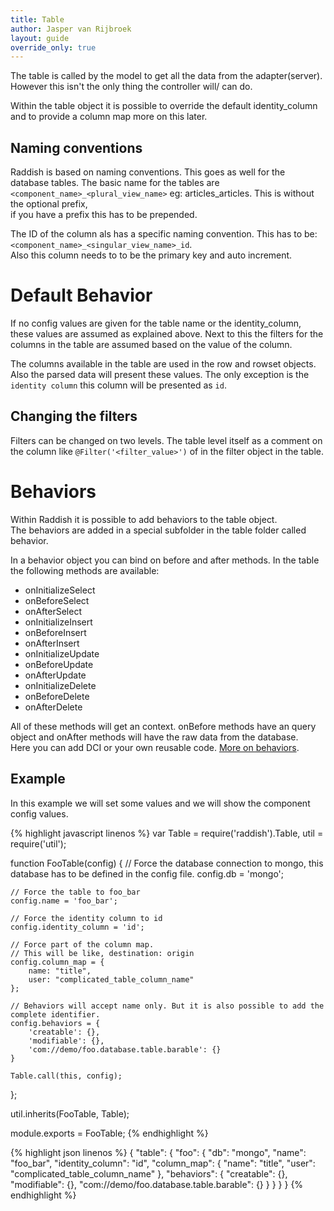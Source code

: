 ```yaml
---
title: Table
author: Jasper van Rijbroek
layout: guide
override_only: true
---
```


The table is called by the model to get all the data from the adapter(server).
However this isn't the only thing the controller will/ can do.

Within the table object it is possible to override the default identity_column and to provide a column map more on this later.

## Naming conventions
Raddish is based on naming conventions. This goes as well for the database tables.
The basic name for the tables are ```<component_name>_<plural_view_name>``` eg: articles_articles. This is without the optional prefix,  
if you have a prefix this has to be prepended.

The ID of the column als has a specific naming convention. This has to be: ```<component_name>_<singular_view_name>_id```.  
Also this column needs to to be the primary key and auto increment.

# Default Behavior
If no config values are given for the table name or the identity_column, these values are assumed as explained above.
Next to this the filters for the columns in the table are assumed based on the value of the column.

The columns available in the table are used in the row and rowset objects.  
Also the parsed data will present these values. The only exception is the ```identity column``` this column will be presented as ```id```.

## Changing the filters
Filters can be changed on two levels. The table level itself as a comment on the column like ```@Filter('<filter_value>')``` of in the filter object in the table.

# Behaviors
Within Raddish it is possible to add behaviors to the table object.  
The behaviors are added in a special subfolder in the table folder called behavior.

In a behavior object you can bind on before and after methods.
In the table the following methods are available:

- onInitializeSelect
- onBeforeSelect
- onAfterSelect
- onInitializeInsert
- onBeforeInsert
- onAfterInsert
- onInitializeUpdate
- onBeforeUpdate
- onAfterUpdate
- onInitializeDelete
- onBeforeDelete
- onAfterDelete

All of these methods will get an context. onBefore methods have an query object and onAfter methods will have the raw data from the database.  
Here you can add DCI or your own reusable code. [More on behaviors](/guide/getting-started/behaviors.html).

## Example
In this example we will set some values and we will show the component config values.

<div class="row">
    <div class="col-md-6">
{% highlight javascript linenos %}
var Table = require('raddish').Table,
    util = require('util');
    
function FooTable(config) {
    // Force the database connection to mongo, this database has to be defined in the config file.
    config.db = 'mongo';
    
    // Force the table to foo_bar
    config.name = 'foo_bar';
    
    // Force the identity column to id
    config.identity_column = 'id';
    
    // Force part of the column map.
    // This will be like, destination: origin
    config.column_map = {
        name: "title",
        user: "complicated_table_column_name"
    };
    
    // Behaviors will accept name only. But it is also possible to add the complete identifier.
    config.behaviors = {
        'creatable': {},
        'modifiable': {},
        'com://demo/foo.database.table.barable': {}
    }

    Table.call(this, config);
};

util.inherits(FooTable, Table);

module.exports = FooTable;
{% endhighlight %}
    </div>
    <div class="col-md-6">
{% highlight json linenos %}
{
    "table": {
        "foo": {
            "db": "mongo",
            "name": "foo_bar",
            "identity_column": "id",
            "column_map": {
                "name": "title",
                "user": "complicated_table_column_name"
            },
            "behaviors": {
                "creatable": {},
                "modifiable": {},
                "com://demo/foo.database.table.barable": {}
            }
        }
    }
}
{% endhighlight %}
    </div>
</div>